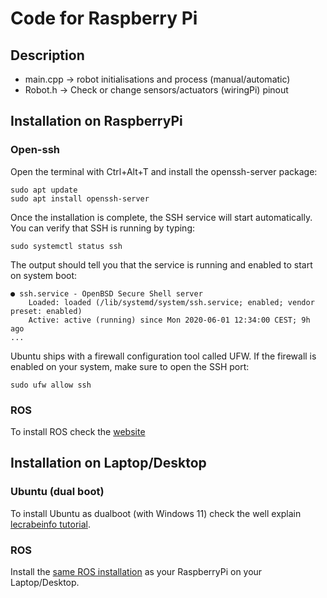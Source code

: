 # Code for Raspberry Pi
## Description
* main.cpp -> robot initialisations and process (manual/automatic)
* Robot.h -> Check or change sensors/actuators (wiringPi) pinout

## Installation on RaspberryPi
### Open-ssh

Open the terminal with Ctrl+Alt+T and install the openssh-server package:
```
sudo apt update
sudo apt install openssh-server
```

Once the installation is complete, the SSH service will start automatically. You can verify that SSH is running by typing:
```
sudo systemctl status ssh
```

The output should tell you that the service is running and enabled to start on system boot:
```
● ssh.service - OpenBSD Secure Shell server
    Loaded: loaded (/lib/systemd/system/ssh.service; enabled; vendor preset: enabled)
    Active: active (running) since Mon 2020-06-01 12:34:00 CEST; 9h ago
...
```

Ubuntu ships with a firewall configuration tool called UFW. If the firewall is enabled on your system, make sure to open the SSH port:
```
sudo ufw allow ssh
```

### ROS
To install ROS check the [website](https://docs.ros.org/en/humble/Installation/Ubuntu-Install-Debians.html)

## Installation on Laptop/Desktop
### Ubuntu (dual boot)
To install Ubuntu as dualboot (with Windows 11) check the well explain [lecrabeinfo tutorial](https://lecrabeinfo.net/installer-ubuntu-22-04-lts-en-dual-boot-avec-windows.html).

### ROS
Install the [same ROS installation](https://docs.ros.org/en/humble/Installation/Ubuntu-Install-Debians.html) as your RaspberryPi on your Laptop/Desktop.
